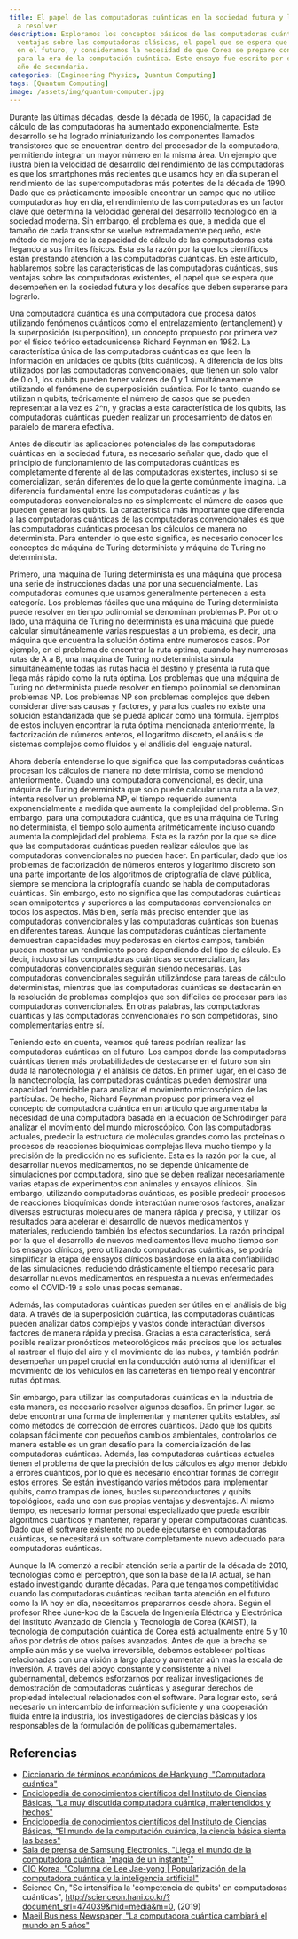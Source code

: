 ```yaml
---
title: El papel de las computadoras cuánticas en la sociedad futura y los desafíos
  a resolver
description: Exploramos los conceptos básicos de las computadoras cuánticas y sus
  ventajas sobre las computadoras clásicas, el papel que se espera que desempeñen
  en el futuro, y consideramos la necesidad de que Corea se prepare con anticipación
  para la era de la computación cuántica. Este ensayo fue escrito por el autor cuando
  año de secundaria.
categories: [Engineering Physics, Quantum Computing]
tags: [Quantum Computing]
image: /assets/img/quantum-computer.jpg
---
```

Durante las últimas décadas, desde la década de 1960, la capacidad de cálculo de las computadoras ha aumentado exponencialmente. Este desarrollo se ha logrado miniaturizando los componentes llamados transistores que se encuentran dentro del procesador de la computadora, permitiendo integrar un mayor número en la misma área. Un ejemplo que ilustra bien la velocidad de desarrollo del rendimiento de las computadoras es que los smartphones más recientes que usamos hoy en día superan el rendimiento de las supercomputadoras más potentes de la década de 1990. Dado que es prácticamente imposible encontrar un campo que no utilice computadoras hoy en día, el rendimiento de las computadoras es un factor clave que determina la velocidad general del desarrollo tecnológico en la sociedad moderna. Sin embargo, el problema es que, a medida que el tamaño de cada transistor se vuelve extremadamente pequeño, este método de mejora de la capacidad de cálculo de las computadoras está llegando a sus límites físicos. Esta es la razón por la que los científicos están prestando atención a las computadoras cuánticas. En este artículo, hablaremos sobre las características de las computadoras cuánticas, sus ventajas sobre las computadoras existentes, el papel que se espera que desempeñen en la sociedad futura y los desafíos que deben superarse para lograrlo.

Una computadora cuántica es una computadora que procesa datos utilizando fenómenos cuánticos como el entrelazamiento (entanglement) y la superposición (superposition), un concepto propuesto por primera vez por el físico teórico estadounidense Richard Feynman en 1982.
La característica única de las computadoras cuánticas es que leen la información en unidades de qubits (bits cuánticos). A diferencia de los bits utilizados por las computadoras convencionales, que tienen un solo valor de 0 o 1, los qubits pueden tener valores de 0 y 1 simultáneamente utilizando el fenómeno de superposición cuántica. Por lo tanto, cuando se utilizan n qubits, teóricamente el número de casos que se pueden representar a la vez es 2^n, y gracias a esta característica de los qubits, las computadoras cuánticas pueden realizar un procesamiento de datos en paralelo de manera efectiva.

Antes de discutir las aplicaciones potenciales de las computadoras cuánticas en la sociedad futura, es necesario señalar que, dado que el principio de funcionamiento de las computadoras cuánticas es completamente diferente al de las computadoras existentes, incluso si se comercializan, serán diferentes de lo que la gente comúnmente imagina. La diferencia fundamental entre las computadoras cuánticas y las computadoras convencionales no es simplemente el número de casos que pueden generar los qubits. La característica más importante que diferencia a las computadoras cuánticas de las computadoras convencionales es que las computadoras cuánticas procesan los cálculos de manera no determinista. Para entender lo que esto significa, es necesario conocer los conceptos de máquina de Turing determinista y máquina de Turing no determinista.

Primero, una máquina de Turing determinista es una máquina que procesa una serie de instrucciones dadas una por una secuencialmente. Las computadoras comunes que usamos generalmente pertenecen a esta categoría. Los problemas fáciles que una máquina de Turing determinista puede resolver en tiempo polinomial se denominan problemas P.
Por otro lado, una máquina de Turing no determinista es una máquina que puede calcular simultáneamente varias respuestas a un problema, es decir, una máquina que encuentra la solución óptima entre numerosos casos. Por ejemplo, en el problema de encontrar la ruta óptima, cuando hay numerosas rutas de A a B, una máquina de Turing no determinista simula simultáneamente todas las rutas hacia el destino y presenta la ruta que llega más rápido como la ruta óptima. Los problemas que una máquina de Turing no determinista puede resolver en tiempo polinomial se denominan problemas NP.
Los problemas NP son problemas complejos que deben considerar diversas causas y factores, y para los cuales no existe una solución estandarizada que se pueda aplicar como una fórmula. Ejemplos de estos incluyen encontrar la ruta óptima mencionada anteriormente, la factorización de números enteros, el logaritmo discreto, el análisis de sistemas complejos como fluidos y el análisis del lenguaje natural.

Ahora debería entenderse lo que significa que las computadoras cuánticas procesan los cálculos de manera no determinista, como se mencionó anteriormente. Cuando una computadora convencional, es decir, una máquina de Turing determinista que solo puede calcular una ruta a la vez, intenta resolver un problema NP, el tiempo requerido aumenta exponencialmente a medida que aumenta la complejidad del problema. Sin embargo, para una computadora cuántica, que es una máquina de Turing no determinista, el tiempo solo aumenta aritméticamente incluso cuando aumenta la complejidad del problema. Esta es la razón por la que se dice que las computadoras cuánticas pueden realizar cálculos que las computadoras convencionales no pueden hacer. En particular, dado que los problemas de factorización de números enteros y logaritmo discreto son una parte importante de los algoritmos de criptografía de clave pública, siempre se menciona la criptografía cuando se habla de computadoras cuánticas.
Sin embargo, esto no significa que las computadoras cuánticas sean omnipotentes y superiores a las computadoras convencionales en todos los aspectos. Más bien, sería más preciso entender que las computadoras convencionales y las computadoras cuánticas son buenas en diferentes tareas. Aunque las computadoras cuánticas ciertamente demuestran capacidades muy poderosas en ciertos campos, también pueden mostrar un rendimiento pobre dependiendo del tipo de cálculo. Es decir, incluso si las computadoras cuánticas se comercializan, las computadoras convencionales seguirán siendo necesarias.
Las computadoras convencionales seguirán utilizándose para tareas de cálculo deterministas, mientras que las computadoras cuánticas se destacarán en la resolución de problemas complejos que son difíciles de procesar para las computadoras convencionales. En otras palabras, las computadoras cuánticas y las computadoras convencionales no son competidoras, sino complementarias entre sí.

Teniendo esto en cuenta, veamos qué tareas podrían realizar las computadoras cuánticas en el futuro. Los campos donde las computadoras cuánticas tienen más probabilidades de destacarse en el futuro son sin duda la nanotecnología y el análisis de datos. En primer lugar, en el caso de la nanotecnología, las computadoras cuánticas pueden demostrar una capacidad formidable para analizar el movimiento microscópico de las partículas. De hecho, Richard Feynman propuso por primera vez el concepto de computadora cuántica en un artículo que argumentaba la necesidad de una computadora basada en la ecuación de Schrödinger para analizar el movimiento del mundo microscópico.
Con las computadoras actuales, predecir la estructura de moléculas grandes como las proteínas o procesos de reacciones bioquímicas complejas lleva mucho tiempo y la precisión de la predicción no es suficiente. Esta es la razón por la que, al desarrollar nuevos medicamentos, no se depende únicamente de simulaciones por computadora, sino que se deben realizar necesariamente varias etapas de experimentos con animales y ensayos clínicos. Sin embargo, utilizando computadoras cuánticas, es posible predecir procesos de reacciones bioquímicas donde interactúan numerosos factores, analizar diversas estructuras moleculares de manera rápida y precisa, y utilizar los resultados para acelerar el desarrollo de nuevos medicamentos y materiales, reduciendo también los efectos secundarios. La razón principal por la que el desarrollo de nuevos medicamentos lleva mucho tiempo son los ensayos clínicos, pero utilizando computadoras cuánticas, se podría simplificar la etapa de ensayos clínicos basándose en la alta confiabilidad de las simulaciones, reduciendo drásticamente el tiempo necesario para desarrollar nuevos medicamentos en respuesta a nuevas enfermedades como el COVID-19 a solo unas pocas semanas.

Además, las computadoras cuánticas pueden ser útiles en el análisis de big data. A través de la superposición cuántica, las computadoras cuánticas pueden analizar datos complejos y vastos donde interactúan diversos factores de manera rápida y precisa. Gracias a esta característica, será posible realizar pronósticos meteorológicos más precisos que los actuales al rastrear el flujo del aire y el movimiento de las nubes, y también podrán desempeñar un papel crucial en la conducción autónoma al identificar el movimiento de los vehículos en las carreteras en tiempo real y encontrar rutas óptimas.

Sin embargo, para utilizar las computadoras cuánticas en la industria de esta manera, es necesario resolver algunos desafíos. En primer lugar, se debe encontrar una forma de implementar y mantener qubits estables, así como métodos de corrección de errores cuánticos. Dado que los qubits colapsan fácilmente con pequeños cambios ambientales, controlarlos de manera estable es un gran desafío para la comercialización de las computadoras cuánticas. Además, las computadoras cuánticas actuales tienen el problema de que la precisión de los cálculos es algo menor debido a errores cuánticos, por lo que es necesario encontrar formas de corregir estos errores. Se están investigando varios métodos para implementar qubits, como trampas de iones, bucles superconductores y qubits topológicos, cada uno con sus propias ventajas y desventajas.
Al mismo tiempo, es necesario formar personal especializado que pueda escribir algoritmos cuánticos y mantener, reparar y operar computadoras cuánticas. Dado que el software existente no puede ejecutarse en computadoras cuánticas, se necesitará un software completamente nuevo adecuado para computadoras cuánticas.

Aunque la IA comenzó a recibir atención seria a partir de la década de 2010, tecnologías como el perceptrón, que son la base de la IA actual, se han estado investigando durante décadas. Para que tengamos competitividad cuando las computadoras cuánticas reciban tanta atención en el futuro como la IA hoy en día, necesitamos prepararnos desde ahora.
Según el profesor Rhee June-koo de la Escuela de Ingeniería Eléctrica y Electrónica del Instituto Avanzado de Ciencia y Tecnología de Corea (KAIST), la tecnología de computación cuántica de Corea está actualmente entre 5 y 10 años por detrás de otros países avanzados. Antes de que la brecha se amplíe aún más y se vuelva irreversible, debemos establecer políticas relacionadas con una visión a largo plazo y aumentar aún más la escala de inversión. A través del apoyo constante y consistente a nivel gubernamental, debemos esforzarnos por realizar investigaciones de demostración de computadoras cuánticas y asegurar derechos de propiedad intelectual relacionados con el software. Para lograr esto, será necesario un intercambio de información suficiente y una cooperación fluida entre la industria, los investigadores de ciencias básicas y los responsables de la formulación de políticas gubernamentales.

## Referencias
- [Diccionario de términos económicos de Hankyung, "Computadora cuántica"](https://dic.hankyung.com/economy/view/?seq=11787)
- [Enciclopedia de conocimientos científicos del Instituto de Ciencias Básicas, "La muy discutida computadora cuántica, malentendidos y hechos"](https://www.ibs.re.kr/cop/bbs/BBSMSTR_000000000901/selectBoardArticle.do?nttId=14100)
- [Enciclopedia de conocimientos científicos del Instituto de Ciencias Básicas, "El mundo de la computación cuántica, la ciencia básica sienta las bases"](https://www.ibs.re.kr/cop/bbs/BBSMSTR_000000000901/selectBoardArticle.do?nttId=14274)
- [Sala de prensa de Samsung Electronics, "Llega el mundo de la computadora cuántica, 'magia de un instante'"](https://news.samsung.com/kr/찰나의-마법-양자컴퓨터-세계가-온다)
- [CIO Korea, "Columna de Lee Jae-yong \| Popularización de la computadora cuántica y la inteligencia artificial"](https://www.ciokorea.com/news/38257)
- Science On, "Se intensifica la 'competencia de qubits' en computadoras cuánticas", http://scienceon.hani.co.kr/?document_srl=474039&mid=media&m=0, (2019)
- [Maeil Business Newspaper, "La computadora cuántica cambiará el mundo en 5 años"](https://www.mk.co.kr/news/business/view/2018/08/515351/)
